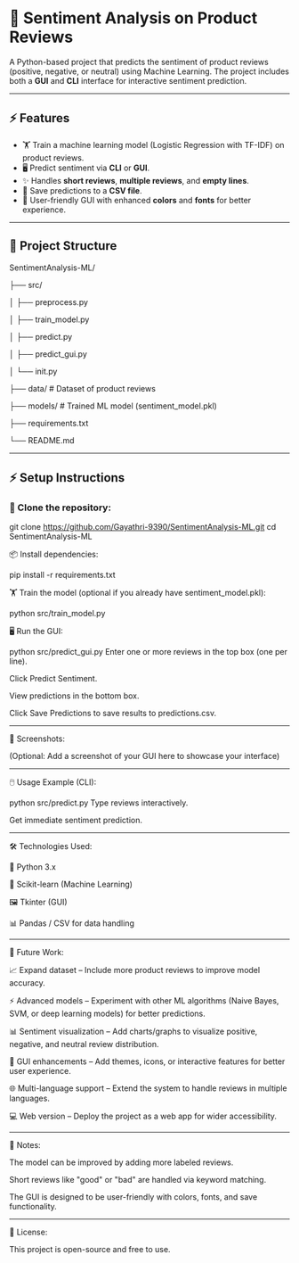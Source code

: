# 📝 Sentiment Analysis on Product Reviews

A Python-based project that predicts the sentiment of product reviews (positive, negative, or neutral) using Machine Learning. The project includes both a **GUI** and **CLI** interface for interactive sentiment prediction.

---

## ⚡ Features

- 🏋️ Train a machine learning model (Logistic Regression with TF-IDF) on product reviews.  
- 🖥️ Predict sentiment via **CLI** or **GUI**.  
- ✨ Handles **short reviews**, **multiple reviews**, and **empty lines**.  
- 💾 Save predictions to a **CSV file**.  
- 🎨 User-friendly GUI with enhanced **colors** and **fonts** for better experience.

---

## 📂 Project Structure

SentimentAnalysis-ML/

├── src/

│ ├── preprocess.py

│ ├── train_model.py

│ ├── predict.py

│ ├── predict_gui.py

│ └── init.py

├── data/ # Dataset of product reviews

├── models/ # Trained ML model (sentiment_model.pkl)

├── requirements.txt

└── README.md



---

## ⚡ Setup Instructions

### 📂 Clone the repository:

git clone https://github.com/Gayathri-9390/SentimentAnalysis-ML.git
cd SentimentAnalysis-ML


📦 Install dependencies:
 
pip install -r requirements.txt

🏋️ Train the model (optional if you already have sentiment_model.pkl):

python src/train_model.py


🖥️ Run the GUI:

python src/predict_gui.py
Enter one or more reviews in the top box (one per line).

Click Predict Sentiment.

View predictions in the bottom box.

Click Save Predictions to save results to predictions.csv.

---

📸 Screenshots:

(Optional: Add a screenshot of your GUI here to showcase your interface)

---

🖱️ Usage Example (CLI):

python src/predict.py
Type reviews interactively.

Get immediate sentiment prediction.

---

🛠️ Technologies Used:

🐍 Python 3.x

🤖 Scikit-learn (Machine Learning)

🖼️ Tkinter (GUI)

📊 Pandas / CSV for data handling

---

🚀 Future Work:

📈 Expand dataset – Include more product reviews to improve model accuracy.

⚡ Advanced models – Experiment with other ML algorithms (Naive Bayes, SVM, or deep learning models) for better predictions.

📊 Sentiment visualization – Add charts/graphs to visualize positive, negative, and neutral review distribution.

🎨 GUI enhancements – Add themes, icons, or interactive features for better user experience.

🌐 Multi-language support – Extend the system to handle reviews in multiple languages.

💻 Web version – Deploy the project as a web app for wider accessibility.

---

📝 Notes:

The model can be improved by adding more labeled reviews.

Short reviews like "good" or "bad" are handled via keyword matching.

The GUI is designed to be user-friendly with colors, fonts, and save functionality.

---

📄 License:

This project is open-source and free to use.